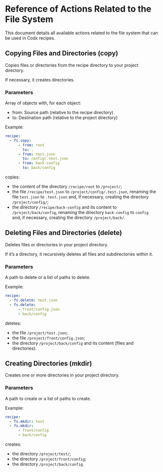 # Reference of Actions Related to the File System

This document details all available actions related to the file system that can be used in Codx recipes.

## Copying Files and Directories (copy)

Copies files or directories from the recipe directory to your project directory.

If necessary, it creates directories.

### Parameters

Array of objects with, for each object:

* from: Source path (relative to the recipe directory)
* to: Destination path (relative to the project directory)

Example:

```yaml
recipe:
  - fs.copy:
      - from: root
        to: .
      - from: test.json
        to: config/.test.json
      - from: back-config
        to: back/config
```

copies:

* the content of the directory `/recipe/root` to `/project/`;
* the file `/recipe/test.json` to `/project/config/.test.json`, renaming the file `test.json` to `.test.json` and, if
  necessary, creating the directory `/project/config/`;
* the directory `/recipe/back-config` and its content to `/project/back/config`, renaming the directory `back-config` to
  `config` and, if necessary, creating the directory `/project/back/`.

## Deleting Files and Directories (delete)

Deletes files or directories in your project directory.

If it’s a directory, it recursively deletes all files and subdirectories within it.

### Parameters

A path to delete or a list of paths to delete.

Example:

```yaml
recipe:
  - fs.delete: test.json
  - fs.delete:
      - front/config.json
      - back/config
```

deletes:

* the file `/project/test.json`;
* the file `/project/front/config.json`;
* the directory `/project/back/config` and its content (files and directories).

## Creating Directories (mkdir)

Creates one or more directories in your project directory.

### Parameters

A path to create or a list of paths to create.

Example:

```yaml
recipe:
  - fs.mkdir: test
  - fs.mkdir:
      - front/config
      - back/config
```

creates:

* the directory `/project/test/`;
* the directory `/project/front/config`;
* the directory `/project/back/config`.
